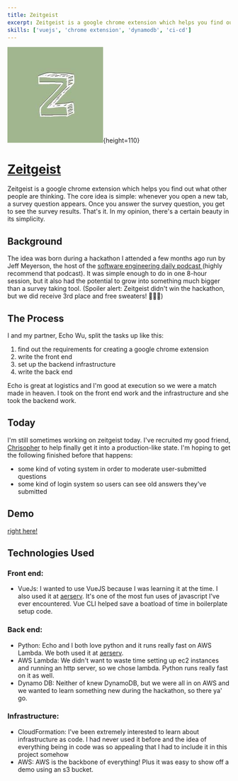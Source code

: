 ```yaml
---
title: Zeitgeist
excerpt: Zeitgeist is a google chrome extension which helps you find out what other people are thinking.
skills: ['vuejs', 'chrome extension', 'dynamodb', 'ci-cd']
---
```


![zeitgeist](./images/zeitgeist.jpeg){height=110}

# [Zeitgeist](https://github.com/ZeitgeistOrg)

Zeitgeist is a google chrome extension which helps you find out what other people are thinking. The core idea is simple: whenever you open a new tab, a survey question appears. Once you answer the survey question, you get to see the survey results. That's it. In my opinion, there's a certain beauty in its simplicity.

## Background

The idea was born during a hackathon I attended a few months ago run by Jeff Meyerson, the host of the [software engineering daily podcast ](https://softwareengineeringdaily.com/category/all-episodes/exclusive-content/Podcast/)(highly recommend that podcast). It was simple enough to do in one 8-hour session, but it also had the potential to grow into something much bigger than a survey taking tool. (Spoiler alert: Zeitgeist didn't win the hackathon, but we did receive 3rd place and free sweaters! :coat::coat::coat:)

## The Process

I and my partner, Echo Wu, split the tasks up like this:

1. find out the requirements for creating a google chrome extension
2. write the front end 
3. set up the backend infrastructure
4. write the back end 

Echo is great at logistics and I'm good at execution so we were a match made in heaven. I took on the front end work and the infrastructure and she took the backend work.

## Today

I'm still sometimes working on zeitgeist today. I've recruited my good friend, [Chrisopher](http://www.chris-squared.xyz/) to help finally get it into a production-like state. I'm hoping to get the following finished before that happens:

* some kind of voting system in order to moderate user-submitted questions
* some kind of login system so users can see old answers they've submitted

## Demo

[right here!](/under-construction)

## Technologies Used

### Front end: 

* VueJs: I wanted to use VueJS because I was learning it at the time. I also used it at [aerserv](/portfolio/aerserv). It's one of the most fun uses of javascript I've ever encountered. Vue CLI helped save a boatload of time in boilerplate setup code.

### Back end: 

* Python: Echo and I both love python and it runs really fast on AWS Lambda. We both used it at [aerserv](/portfolio/aerserv).
* AWS Lambda: We didn't want to waste time setting up ec2 instances and running an http server, so we chose lambda. Python runs really fast on it as well.
* Dynamo DB: Neither of knew DynamoDB, but we were all in on AWS and we wanted to learn something new during the hackathon, so there ya' go.

### Infrastructure: 

* CloudFormation: I've been extremely interested to learn about infrastructure as code. I had never used it before and the idea of everything being in code was so appealing that I had to include it in this project somehow
* AWS: AWS is the backbone of everything! Plus it was easy to show off a demo using an s3 bucket.

